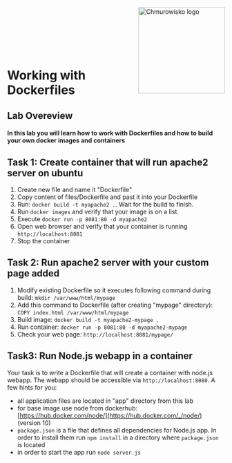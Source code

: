 <img src="../../../img/logo.png" alt="Chmurowisko logo" width="200" align="right">
<br><br>
<br><br>
<br><br>

# Working with Dockerfiles

## Lab Overeview

#### In this lab you will learn how to work with Dockerfiles and how to build your own docker images and containers

## Task 1: Create container that will run apache2 server on ubuntu

1. Create new file and name it "Dockerfile"
2. Copy content of files/Dockerfile and past it into your Dockerfile
3. Run: `docker build -t myapache2 .`. Wait for the build to finish.
4. Run `docker images` and verify that your image is on a list.
5. Execute `docker run -p 8081:80 -d myapache2`
6. Open web browser and verify that your container is running `http://localhost:8081`
7. Stop the container

## Task 2: Run apache2 server with your custom page added

1. Modify existing Dockerfile so it executes following command during build: `mkdir /var/www/html/mypage`
2. Add this command to Dockerfile (after creating "mypage" directory): `COPY index.html /var/www/html/mypage`
3. Build image: `docker build -t myapache2-mypage .`
4. Run container: `docker run -p 8081:80 -d myapache2-mypage`
5. Check your web page: `http://localhost:8081/mypage/`

## Task3: Run Node.js webapp in a container

Your task is to write a Dockerfile that will create a container with node.js webapp. The webapp should be accessible via `http://localhost:8080`. A few hints for you:
- all application files are located in "app" directory from this lab
- for base image use node from dockerhub: [https://hub.docker.com/node/](https://hub.docker.com/_/node/) (version 10)
- `package.json` is a file that defines all dependencies for Node.js app. In order to install them run `npm install` in a directory where `package.json` is located
- in order to start the app run `node server.js`
